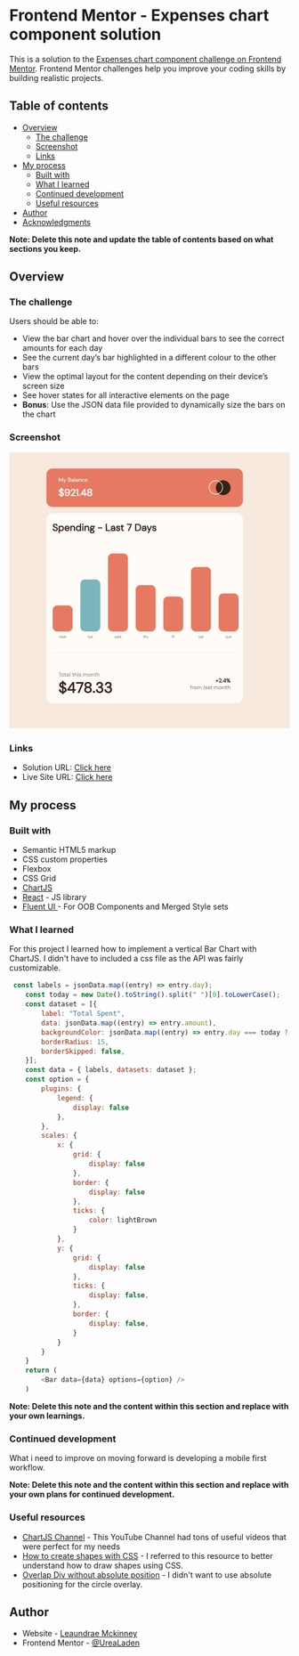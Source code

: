 # Frontend Mentor - Expenses chart component solution

This is a solution to the [Expenses chart component challenge on Frontend Mentor](https://www.frontendmentor.io/challenges/expenses-chart-component-e7yJBUdjwt). Frontend Mentor challenges help you improve your coding skills by building realistic projects. 

## Table of contents

- [Overview](#overview)
  - [The challenge](#the-challenge)
  - [Screenshot](#screenshot)
  - [Links](#links)
- [My process](#my-process)
  - [Built with](#built-with)
  - [What I learned](#what-i-learned)
  - [Continued development](#continued-development)
  - [Useful resources](#useful-resources)
- [Author](#author)
- [Acknowledgments](#acknowledgments)

**Note: Delete this note and update the table of contents based on what sections you keep.**

## Overview

### The challenge

Users should be able to:

- View the bar chart and hover over the individual bars to see the correct amounts for each day
- See the current day’s bar highlighted in a different colour to the other bars
- View the optimal layout for the content depending on their device’s screen size
- See hover states for all interactive elements on the page
- **Bonus**: Use the JSON data file provided to dynamically size the bars on the chart

### Screenshot

![Solution](./public/solution.png)


### Links

- Solution URL: [Click here](https://urealaden.github.io/chart-component/)
- Live Site URL: [Click here](https://urealaden.github.io/chart-component/)

## My process

### Built with

- Semantic HTML5 markup
- CSS custom properties
- Flexbox
- CSS Grid
- [ChartJS]()
- [React](https://reactjs.org/) - JS library
- [Fluent UI ](https://styled-components.com/) - For OOB Components and Merged Style sets


### What I learned

For this project I learned how to implement a vertical Bar Chart with ChartJS. I didn't have to included a css file as the API was fairly customizable.

```js
 const labels = jsonData.map((entry) => entry.day);
    const today = new Date().toString().split(" ")[0].toLowerCase();
    const dataset = [{
        label: "Total Spent",
        data: jsonData.map((entry) => entry.amount),
        backgroundColor: jsonData.map((entry) => entry.day === today ? cyan : redOrange),
        borderRadius: 15,
        borderSkipped: false,
    }];
    const data = { labels, datasets: dataset };
    const option = {
        plugins: {
            legend: {
                display: false
            },
        },
        scales: {
            x: {
                grid: {
                    display: false
                },
                border: {
                    display: false
                },
                ticks: {
                    color: lightBrown
                }
            },
            y: {
                grid: {
                    display: false
                },
                ticks: {
                    display: false,
                },
                border: {
                    display: false,
                }
            }
        }
    }
    return (
        <Bar data={data} options={option} />
    )
```

**Note: Delete this note and the content within this section and replace with your own learnings.**

### Continued development

What i need to improve on moving forward is developing a mobile first workflow.

**Note: Delete this note and the content within this section and replace with your own plans for continued development.**

### Useful resources

- [ChartJS Channel](https://www.youtube.com/@ChartJS-tutorials) - This YouTube Channel had tons of useful videos that were perfect for my needs
- [How to create shapes with CSS](https://www.w3schools.com/howto/howto_css_shapes.asp) - I referred to this resource to better understand how to draw shapes using CSS.
- [Overlap Div without absolute position](https://tomduffytech.com/overlap-div-without-absolute-position/) - I didn't want to use absolute positioning for the circle overlay.

## Author

- Website - [Leaundrae Mckinney](https://www.linkedin.com/in/leaundrae-mckinney/)
- Frontend Mentor - [@UreaLaden](https://www.frontendmentor.io/profile/UreaLaden)
